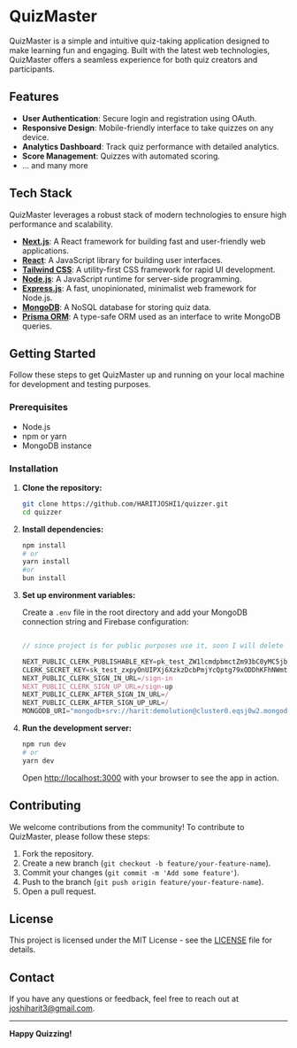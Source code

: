 # QuizMaster

QuizMaster is a simple and intuitive quiz-taking application designed to make learning fun and engaging. Built with the latest web technologies, QuizMaster offers a seamless experience for both quiz creators and participants.

## Features

- **User Authentication**: Secure login and registration using OAuth.
- **Responsive Design**: Mobile-friendly interface to take quizzes on any device.
- **Analytics Dashboard**: Track quiz performance with detailed analytics.
- **Score Management**: Quizzes with automated scoring.
- ... and many more

## Tech Stack

QuizMaster leverages a robust stack of modern technologies to ensure high performance and scalability.

- **[Next.js](https://nextjs.org/)**: A React framework for building fast and user-friendly web applications.
- **[React](https://reactjs.org/)**: A JavaScript library for building user interfaces.
- **[Tailwind CSS](https://tailwindcss.com/)**: A utility-first CSS framework for rapid UI development.
- **[Node.js](https://nodejs.org/)**: A JavaScript runtime for server-side programming.
- **[Express.js](https://expressjs.com/)**: A fast, unopinionated, minimalist web framework for Node.js.
- **[MongoDB](https://www.mongodb.com/)**: A NoSQL database for storing quiz data.
- **[Prisma ORM](https://www.prisma.io/)**: A type-safe ORM used as an interface to write MongoDB queries.

## Getting Started

Follow these steps to get QuizMaster up and running on your local machine for development and testing purposes.

### Prerequisites

- Node.js
- npm or yarn
- MongoDB instance

### Installation

1. **Clone the repository:**

    ```sh
    git clone https://github.com/HARITJOSHI1/quizzer.git
    cd quizzer
    ```

2. **Install dependencies:**

    ```sh
    npm install
    # or
    yarn install
    #or
    bun install
    ```

3. **Set up environment variables:**

    Create a `.env` file in the root directory and add your MongoDB connection string and Firebase configuration:

    ```js

    // since project is for public purposes use it, soon I will delete these particular instances 

    NEXT_PUBLIC_CLERK_PUBLISHABLE_KEY=pk_test_ZW1lcmdpbmctZm93bC0yMC5jbGVyay5hY2NvdW50cy5kZXYk
    CLERK_SECRET_KEY=sk_test_zxpyOnUIPXj6XzkzDcbPmjYcQptg79xODDhKFhNWmt
    NEXT_PUBLIC_CLERK_SIGN_IN_URL=/sign-in
    NEXT_PUBLIC_CLERK_SIGN_UP_URL=/sign-up
    NEXT_PUBLIC_CLERK_AFTER_SIGN_IN_URL=/
    NEXT_PUBLIC_CLERK_AFTER_SIGN_UP_URL=/
    MONGODB_URI="mongodb+srv://harit:demolution@cluster0.eqsj0w2.mongodb.net/quizzer"
    ```

4. **Run the development server:**

    ```sh
    npm run dev
    # or
    yarn dev
    ```

    Open [http://localhost:3000](http://localhost:3000) with your browser to see the app in action.

## Contributing

We welcome contributions from the community! To contribute to QuizMaster, please follow these steps:

1. Fork the repository.
2. Create a new branch (`git checkout -b feature/your-feature-name`).
3. Commit your changes (`git commit -m 'Add some feature'`).
4. Push to the branch (`git push origin feature/your-feature-name`).
5. Open a pull request.

## License

This project is licensed under the MIT License - see the [LICENSE](LICENSE) file for details.

## Contact

If you have any questions or feedback, feel free to reach out at [joshiharit3@gmail.com](mailto:joshiharit3@gmail.com).

---

**Happy Quizzing!**
